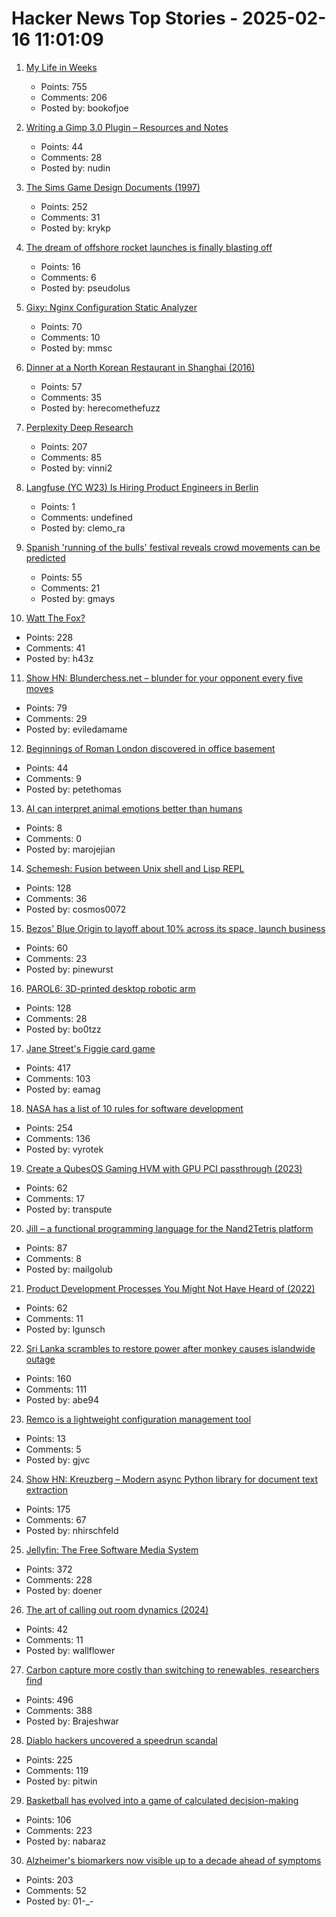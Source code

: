 # Hacker News Top Stories - 2025-02-16 11:01:09

1. [My Life in Weeks](https://weeks.ginatrapani.org/)
   - Points: 755
   - Comments: 206
   - Posted by: bookofjoe

2. [Writing a Gimp 3.0 Plugin – Resources and Notes](https://schoenitzer.de/blog/2025/Gimp%203.0%20Plugin%20Ressources.html)
   - Points: 44
   - Comments: 28
   - Posted by: nudin

3. [The Sims Game Design Documents (1997)](https://donhopkins.com/home/TheSimsDesignDocuments/)
   - Points: 252
   - Comments: 31
   - Posted by: krykp

4. [The dream of offshore rocket launches is finally blasting off](https://www.technologyreview.com/2025/02/11/1111467/the-dream-of-offshore-rocket-launches-is-finally-blasting-off/)
   - Points: 16
   - Comments: 6
   - Posted by: pseudolus

5. [Gixy: Nginx Configuration Static Analyzer](https://github.com/dvershinin/gixy)
   - Points: 70
   - Comments: 10
   - Posted by: mmsc

6. [Dinner at a North Korean Restaurant in Shanghai (2016)](https://simplyfabulicious.wordpress.com/2016/09/09/dinner-at-a-north-korean-restaurant-in-shanghai/)
   - Points: 57
   - Comments: 35
   - Posted by: herecomethefuzz

7. [Perplexity Deep Research](https://www.perplexity.ai/hub/blog/introducing-perplexity-deep-research)
   - Points: 207
   - Comments: 85
   - Posted by: vinni2

8. [Langfuse (YC W23) Is Hiring Product Engineers in Berlin](https://langfuse.com/careers)
   - Points: 1
   - Comments: undefined
   - Posted by: clemo_ra

9. [Spanish 'running of the bulls' festival reveals crowd movements can be predicted](https://phys.org/news/2025-02-spanish-bulls-festival-reveals-crowd.html)
   - Points: 55
   - Comments: 21
   - Posted by: gmays

10. [Watt The Fox?](https://h.43z.one/blog/2025-02-12/)
   - Points: 228
   - Comments: 41
   - Posted by: h43z

11. [Show HN: Blunderchess.net – blunder for your opponent every five moves](https://blunderchess.net)
   - Points: 79
   - Comments: 29
   - Posted by: eviledamame

12. [Beginnings of Roman London discovered in office basement](https://www.bbc.com/news/articles/cx2jdnv0ywyo)
   - Points: 44
   - Comments: 9
   - Posted by: petethomas

13. [AI can interpret animal emotions better than humans](https://www.science.org/content/article/can-ai-read-pain-and-other-emotions-your-dog-s-face)
   - Points: 8
   - Comments: 0
   - Posted by: marojejian

14. [Schemesh: Fusion between Unix shell and Lisp REPL](https://github.com/cosmos72/schemesh)
   - Points: 128
   - Comments: 36
   - Posted by: cosmos0072

15. [Bezos' Blue Origin to layoff about 10% across its space, launch business](https://www.cnbc.com/2025/02/13/bezos-blue-origin-to-layoff-about-10percent-across-its-space-launch-business-.html)
   - Points: 60
   - Comments: 23
   - Posted by: pinewurst

16. [PAROL6: 3D-printed desktop robotic arm](https://source-robotics.github.io/PAROL-docs/)
   - Points: 128
   - Comments: 28
   - Posted by: bo0tzz

17. [Jane Street's Figgie card game](https://www.figgie.com/)
   - Points: 417
   - Comments: 103
   - Posted by: eamag

18. [NASA has a list of 10 rules for software development](https://www.cs.otago.ac.nz/cosc345/resources/nasa-10-rules.htm)
   - Points: 254
   - Comments: 136
   - Posted by: vyrotek

19. [Create a QubesOS Gaming HVM with GPU PCI passthrough (2023)](https://forum.qubes-os.org/t/create-a-gaming-hvm/19000)
   - Points: 62
   - Comments: 17
   - Posted by: transpute

20. [Jill – a functional programming language for the Nand2Tetris platform](https://github.com/mpatajac/jillc)
   - Points: 87
   - Comments: 8
   - Posted by: mailgolub

21. [Product Development Processes You Might Not Have Heard of (2022)](https://www.departmentofproduct.com/blog/product-development-processes-you-might-not-have-heard-of/)
   - Points: 62
   - Comments: 11
   - Posted by: lgunsch

22. [Sri Lanka scrambles to restore power after monkey causes islandwide outage](https://www.reuters.com/world/asia-pacific/sri-lanka-scrambles-restore-power-after-monkey-causes-islandwide-outage-2025-02-13/)
   - Points: 160
   - Comments: 111
   - Posted by: abe94

23. [Remco is a lightweight configuration management tool](https://github.com/HeavyHorst/remco)
   - Points: 13
   - Comments: 5
   - Posted by: gjvc

24. [Show HN: Kreuzberg – Modern async Python library for document text extraction](https://github.com/Goldziher/kreuzberg)
   - Points: 175
   - Comments: 67
   - Posted by: nhirschfeld

25. [Jellyfin: The Free Software Media System](https://jellyfin.org/)
   - Points: 372
   - Comments: 228
   - Posted by: doener

26. [The art of calling out room dynamics (2024)](https://leadership.garden/calling-out-room-dynamics/)
   - Points: 42
   - Comments: 11
   - Posted by: wallflower

27. [Carbon capture more costly than switching to renewables, researchers find](https://techxplore.com/news/2025-02-carbon-capture-renewables.html)
   - Points: 496
   - Comments: 388
   - Posted by: Brajeshwar

28. [Diablo hackers uncovered a speedrun scandal](https://arstechnica.com/gaming/2025/02/the-diablo-hackers-that-debunked-a-record-speedrun/)
   - Points: 225
   - Comments: 119
   - Posted by: pitwin

29. [Basketball has evolved into a game of calculated decision-making](https://nabraj.com/blog/basketball-solved-sport/)
   - Points: 106
   - Comments: 223
   - Posted by: nabaraz

30. [Alzheimer's biomarkers now visible up to a decade ahead of symptoms](https://newatlas.com/brain/alzheimers-dementia/alzheimers-biomarkers-visible-decade-before-symptoms/)
   - Points: 203
   - Comments: 52
   - Posted by: 01-_-


